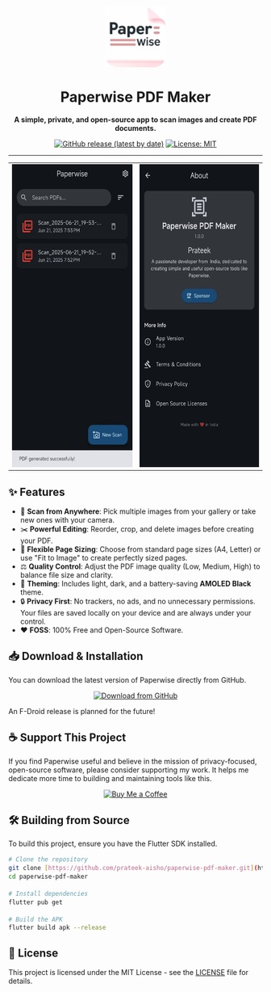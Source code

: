 <div align="center">
  
  <img src="https://github.com/prateek54353/PaperWise/blob/3fbb7bd501896723065847e7c5b9783189730aa6/icon.png" alt="Paperwise Logo" width="120" />

  # **Paperwise PDF Maker**
  
  **A simple, private, and open-source app to scan images and create PDF documents.**

</div>

<div align="center">

[![GitHub release (latest by date)](https://img.shields.io/github/v/release/prateek54353/PaperWise?style=for-the-badge)](https://github.com/prateek54353/paperwise/releases/latest)
[![License: MIT](https://img.shields.io/badge/License-MIT-yellow.svg?style=for-the-badge)](https://opensource.org/licenses/MIT)

</div>

---

<div align="center">
  <table>
    <tr>
      <td>
        <img src="https://github.com/prateek54353/PaperWise/blob/d84c7a5be8a43f0bce2de8583a634e8a868e0700/screenshots/screenshot_1.jpg" height="600"/>
      </td>
      <td>
        <img src="https://github.com/prateek54353/PaperWise/blob/d84c7a5be8a43f0bce2de8583a634e8a868e0700/screenshots/screenshot_2.jpg" height="600"/>
      </td>
    </tr>
  </table>
</div>

## ✨ Features

* 📸 **Scan from Anywhere**: Pick multiple images from your gallery or take new ones with your camera.
* ✂️ **Powerful Editing**: Reorder, crop, and delete images before creating your PDF.
* 📄 **Flexible Page Sizing**: Choose from standard page sizes (A4, Letter) or use "Fit to Image" to create perfectly sized pages.
* ⚖️ **Quality Control**: Adjust the PDF image quality (Low, Medium, High) to balance file size and clarity.
* 🎨 **Theming**: Includes light, dark, and a battery-saving **AMOLED Black** theme.
* 🔒 **Privacy First**: No trackers, no ads, and no unnecessary permissions. Your files are saved locally on your device and are always under your control.
* ❤️ **FOSS**: 100% Free and Open-Source Software.

## 📥 Download & Installation

You can download the latest version of Paperwise directly from GitHub.

<div align="center" style="display:flex; justify-content:center; gap:10px;">
  <a href="https://github.com/prateek54353/PaperWise/releases/latest">
    <img src="https://img.shields.io/badge/Download%20Latest%20APK-GitHub%20Releases-blue?style=for-the-badge&logo=github" alt="Download from GitHub" />
  </a>
</div>

An F-Droid release is planned for the future!

## ☕ Support This Project

If you find Paperwise useful and believe in the mission of privacy-focused, open-source software, please consider supporting my work. It helps me dedicate more time to building and maintaining tools like this.

<div align="center">
  <a href="https://coff.ee/prateek.aish" target="_blank">
    <img src="https://img.shields.io/badge/Buy%20Me%20a%20Coffee-ffdd00?style=for-the-badge&logo=buy-me-a-coffee&logoColor=black" alt="Buy Me a Coffee" />
  </a>
</div>

## 🛠️ Building from Source

To build this project, ensure you have the Flutter SDK installed.

```bash
# Clone the repository
git clone [https://github.com/prateek-aisho/paperwise-pdf-maker.git](https://github.com/prateek-aisho/paperwise-pdf-maker.git)
cd paperwise-pdf-maker

# Install dependencies
flutter pub get

# Build the APK
flutter build apk --release
```

## 📄 License

This project is licensed under the MIT License - see the [LICENSE](LICENSE) file for details.

